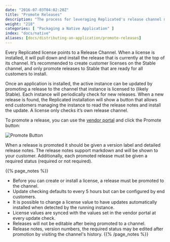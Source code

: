 ```yaml
---
date: "2016-07-03T04:02:20Z"
title: "Promote Releases"
description: "The process for leveraging Replicated's release channel management functionality to stage versions and deliver updates to customers."
weight: "218"
categories: [ "Packaging a Native Application" ]
index: "docs/native"
aliases: [docs/distributing-an-application/promote-releases]
---
```


Every Replicated license points to a Release Channel. When a license is installed, it will pull down and install the release that is currently at the top of its channel. It’s recommended to create customer licenses on the Stable channel, and only promote releases to Stable that are ready for all customers to install.

Once an application is installed, the active instance can be updated by promoting a release to the channel that instance is licensed to (likely Stable).  Each instance will periodically check for new releases. When a new release is found, the Replicated installation will show a button that allows end customers managing the instance to read the release notes and install the update.
A license only checks it’s own release channel.

To promote a release, you can use the [vendor portal](https://vendor.replicated.com/releases) and click the Promote button:

 ![Promote Button](/images/post-screens/promote-button.png)

When a release is promoted it should be given a version label and detailed release notes. The release notes support markdown and will be shown to your customer. Additionally, each promoted release must be given a required status (required or not required).

{{% page_notes %}}
- Before you can create or install a license, a release must be promoted to the channel.
- Update checking defaults to every 5 hours but can be configured by end customers.
- It is possible to change a license value to have updates automatically installed when detected by the running instance.
- License values are synced with the values set in the vendor portal at every update check.
- Releases will not be editable after being promoted to a channel.
- Release notes, version numbers, the required status may be edited after promotion by visiting the channel's history.
{{% /page_notes %}}